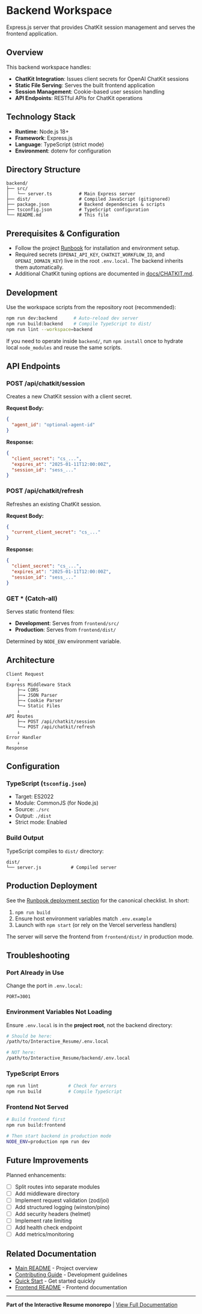 # Backend Workspace

Express.js server that provides ChatKit session management and serves the frontend application.

## Overview

This backend workspace handles:
- **ChatKit Integration**: Issues client secrets for OpenAI ChatKit sessions
- **Static File Serving**: Serves the built frontend application
- **Session Management**: Cookie-based user session handling
- **API Endpoints**: RESTful APIs for ChatKit operations

## Technology Stack

- **Runtime**: Node.js 18+
- **Framework**: Express.js
- **Language**: TypeScript (strict mode)
- **Environment**: dotenv for configuration

## Directory Structure

```
backend/
├── src/
│   └── server.ts          # Main Express server
├── dist/                  # Compiled JavaScript (gitignored)
├── package.json           # Backend dependencies & scripts
├── tsconfig.json          # TypeScript configuration
└── README.md              # This file
```

## Prerequisites & Configuration

- Follow the project [Runbook](../docs/RUNBOOK.md) for installation and environment setup.
- Required secrets (`OPENAI_API_KEY`, `CHATKIT_WORKFLOW_ID`, and `OPENAI_DOMAIN_KEY`) live in the root `.env.local`. The backend inherits them automatically.
- Additional ChatKit tuning options are documented in [docs/CHATKIT.md](../docs/CHATKIT.md).

## Development

Use the workspace scripts from the repository root (recommended):

```bash
npm run dev:backend      # Auto-reload dev server
npm run build:backend    # Compile TypeScript to dist/
npm run lint --workspace=backend
```

If you need to operate inside `backend/`, run `npm install` once to hydrate local `node_modules` and reuse the same scripts.

## API Endpoints

### POST /api/chatkit/session

Creates a new ChatKit session with a client secret.

**Request Body:**
```json
{
  "agent_id": "optional-agent-id"
}
```

**Response:**
```json
{
  "client_secret": "cs_...",
  "expires_at": "2025-01-11T12:00:00Z",
  "session_id": "sess_..."
}
```

### POST /api/chatkit/refresh

Refreshes an existing ChatKit session.

**Request Body:**
```json
{
  "current_client_secret": "cs_..."
}
```

**Response:**
```json
{
  "client_secret": "cs_...",
  "expires_at": "2025-01-11T12:00:00Z",
  "session_id": "sess_..."
}
```

### GET * (Catch-all)

Serves static frontend files:
- **Development**: Serves from `frontend/src/`
- **Production**: Serves from `frontend/dist/`

Determined by `NODE_ENV` environment variable.

## Architecture

```
Client Request
    ↓
Express Middleware Stack
    ├─→ CORS
    ├─→ JSON Parser
    ├─→ Cookie Parser
    └─→ Static Files
    ↓
API Routes
    ├─→ POST /api/chatkit/session
    └─→ POST /api/chatkit/refresh
    ↓
Error Handler
    ↓
Response
```

## Configuration

### TypeScript (`tsconfig.json`)

- Target: ES2022
- Module: CommonJS (for Node.js)
- Source: `./src`
- Output: `./dist`
- Strict mode: Enabled

### Build Output

TypeScript compiles to `dist/` directory:

```
dist/
└── server.js           # Compiled server
```

## Production Deployment

See the [Runbook deployment section](../docs/RUNBOOK.md#6-deployment) for the canonical checklist. In short:

1. `npm run build`
2. Ensure host environment variables match `.env.example`
3. Launch with `npm start` (or rely on the Vercel serverless handlers)

The server will serve the frontend from `frontend/dist/` in production mode.

## Troubleshooting

### Port Already in Use

Change the port in `.env.local`:
```env
PORT=3001
```

### Environment Variables Not Loading

Ensure `.env.local` is in the **project root**, not the backend directory:
```bash
# Should be here:
/path/to/Interactive_Resume/.env.local

# NOT here:
/path/to/Interactive_Resume/backend/.env.local
```

### TypeScript Errors

```bash
npm run lint           # Check for errors
npm run build          # Compile TypeScript
```

### Frontend Not Served

```bash
# Build frontend first
npm run build:frontend

# Then start backend in production mode
NODE_ENV=production npm run dev
```

## Future Improvements

Planned enhancements:
- [ ] Split routes into separate modules
- [ ] Add middleware directory
- [ ] Implement request validation (zod/joi)
- [ ] Add structured logging (winston/pino)
- [ ] Add security headers (helmet)
- [ ] Implement rate limiting
- [ ] Add health check endpoint
- [ ] Add metrics/monitoring

## Related Documentation

- [Main README](../README.md) - Project overview
- [Contributing Guide](../CONTRIBUTING.md) - Development guidelines
- [Quick Start](../docs/QUICK_START.md) - Get started quickly
- [Frontend README](../frontend/README.md) - Frontend documentation

---

**Part of the Interactive Resume monorepo** | [View Full Documentation](../README.md)
